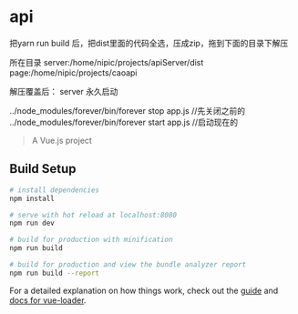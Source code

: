 # api


把yarn run build 后，把dist里面的代码全选，压成zip，拖到下面的目录下解压

所在目录
server:/home/nipic/projects/apiServer/dist
page:/home/nipic/projects/caoapi


解压覆盖后：
server 永久启动

../node_modules/forever/bin/forever stop app.js   //先关闭之前的
../node_modules/forever/bin/forever start app.js   //启动现在的





> A Vue.js project

## Build Setup

``` bash
# install dependencies
npm install

# serve with hot reload at localhost:8080
npm run dev

# build for production with minification
npm run build

# build for production and view the bundle analyzer report
npm run build --report
```

For a detailed explanation on how things work, check out the [guide](http://vuejs-templates.github.io/webpack/) and [docs for vue-loader](http://vuejs.github.io/vue-loader).

